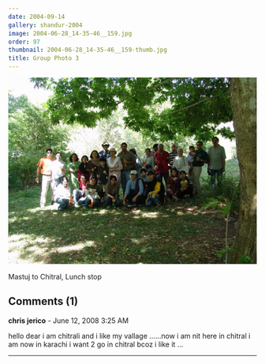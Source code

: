 ```yaml
---
date: 2004-09-14
gallery: shandur-2004
image: 2004-06-28_14-35-46__159.jpg
order: 97
thumbnail: 2004-06-28_14-35-46__159-thumb.jpg
title: Group Photo 3
---
```


![Group Photo 3](./2004-06-28_14-35-46__159.jpg)

Mastuj to Chitral, Lunch stop

<div id="comments">

## Comments (1)

**chris jerico** - June 12, 2008  3:25 AM

hello dear i am chitrali and i like my vallage ......now i am nit here in chitral i am now in karachi i want 2 go in chitral bcoz i like it ...

---

</div>